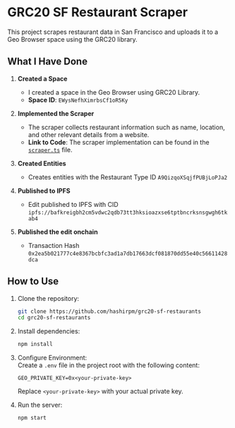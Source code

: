 # GRC20 SF Restaurant Scraper 

This project scrapes restaurant data in San Francisco and uploads it to a Geo Browser space using the GRC20 library. 

## What I Have Done  

1. **Created a Space**  
    - I created a space in the Geo Browser using GRC20 Library.  
    - **Space ID**: `EWysNefhXimrbsCf1oR5Ky`  

2. **Implemented the Scraper**  
    - The scraper collects restaurant information such as name, location, and other relevant details from a website.
    - **Link to Code**: The scraper implementation can be found in the [`scraper.ts`](./src/scraper.ts) file.

3. **Created Entities**  
    - Creates entities with the Restaurant Type ID `A9QizqoXSqjfPUBjLoPJa2`  

4. **Published to IPFS**
    - Edit published to IPFS with CID `ipfs://bafkreigbh2cm5vdwc2qdb73tt3hksioazxse6tptbncrksnsgwgh6tkab4`
    
5. **Published the edit onchain**
    - Transaction Hash  `0x2ea5b021777c4e8367bcbfc3ad1a7db17663dcf081870dd55e40c56611428dca`

## How to Use  

1. Clone the repository:  
    ```bash  
    git clone https://github.com/hashirpm/grc20-sf-restaurants  
    cd grc20-sf-restaurants 
    ```  

2. Install dependencies:  
    ```bash  
    npm install  
    ```  
3. Configure Environment:  
    Create a `.env` file in the project root with the following content:  
    ```plaintext
    GEO_PRIVATE_KEY=0x<your-private-key>
    ```  
    Replace `<your-private-key>` with your actual private key.  

4. Run the server:  
    ```bash  
    npm start  
    ```  

 

